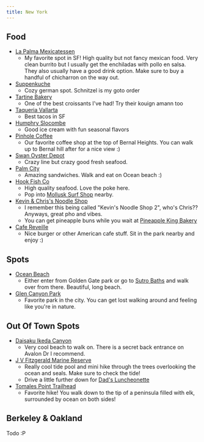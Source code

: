 ```yaml
---
title: New York
---
```

## Food
- [La Palma Mexicatessen](https://maps.app.goo.gl/zwfxTpAXYvPGsZHq5)
	- My favorite spot in SF! High quality but not fancy mexican food. Very clean burrito but I usually get the enchiladas with pollo en salsa. They also usually have a good drink option. Make sure to buy a handful of chicharron on the way out.
- [Suppenkuche](https://maps.app.goo.gl/tEtLS6y2KkZJDDVu6)
	- Cozy german spot. Schnitzel is my goto order
- [Tartine Bakery](https://maps.app.goo.gl/gQ2mBFNzhfcDePkS9)
	- One of the best croissants I've had! Try their kouign amann too
- [Taqueria Vallarta](https://maps.app.goo.gl/nwqgfh2UFr3sqE9k9)
	- Best tacos in SF
- [Humphry Slocombe](https://maps.app.goo.gl/XZcDuBrjVHvkTDqb9)
	- Good ice cream with fun seasonal flavors
- [Pinhole Coffee](https://maps.app.goo.gl/abtKvf8iDah7mJLG9)
	- Our favorite coffee shop at the top of Bernal Heights. You can walk up to Bernal hill after for a nice view :)
- [Swan Oyster Depot](https://maps.app.goo.gl/QKGrJpZzjbu8zCDA8)
	- Crazy line but crazy good fresh seafood.
- [Palm City](https://maps.app.goo.gl/Bj97u3mkjtWFhZHH8)
	- Amazing sandwiches. Walk and eat on Ocean beach :)
- [Hook Fish Co](https://maps.app.goo.gl/zKA9qZPoQWpyxsGN9)
	- High quality seafood. Love the poke here.
	- Pop into [Mollusk Surf Shop](https://maps.app.goo.gl/8oc22ACfX6dDDSte8) nearby.
- [Kevin & Chris's Noodle Shop](https://maps.app.goo.gl/y7WQjUg2oTHmRhZs6)
	- I remember this being called "Kevin's Noodle Shop 2", who's Chris?? Anyways, great pho and vibes.
	- You can get pineapple buns while you wait at [Pineapple King Bakery](https://maps.app.goo.gl/4ssyS7inAb7jcgYn7)
- [Cafe Reveille](https://maps.app.goo.gl/AFeN7AiCEqyrFLuW8)
	- Nice burger or other American cafe stuff. Sit in the park nearby and enjoy :)

## Spots
- [Ocean Beach](https://maps.app.goo.gl/n7C3sFQ4LjtavzcD7)
	- Either enter from Golden Gate park or go to [Sutro Baths](https://maps.app.goo.gl/wZXdTCgv4iBtVUCa8) and walk over from there. Beautiful, long beach.
- [Glen Canyon Park](https://maps.app.goo.gl/ktPepbntXtQJpP256)
	- Favorite park in the city. You can get lost walking around and feeling like you're in nature.

## Out Of Town Spots
- [Daisaku Ikeda Canyon](https://maps.app.goo.gl/gS65vHeawp6WnbuH9)
	- Very cool beach to walk on. There is a secret back entrance on Avalon Dr I recommend.
- [J V Fitzgerald Marine Reserve](https://maps.app.goo.gl/TSFQGY6LFtDJAhjC7)
	- Really cool tide pool and mini hike through the trees overlooking the ocean and seals. Make sure to check the tide!
	- Drive a little further down for [Dad's Luncheonette](https://maps.app.goo.gl/QUy6PQvWTEs6krzz9)
- [Tomales Point Trailhead](https://maps.app.goo.gl/U4nUZwoYRV7pfFcS9)
	- Favorite hike! You walk down to the tip of a peninsula filled with elk, surrounded by ocean on both sides!

## Berkeley & Oakland

Todo :P